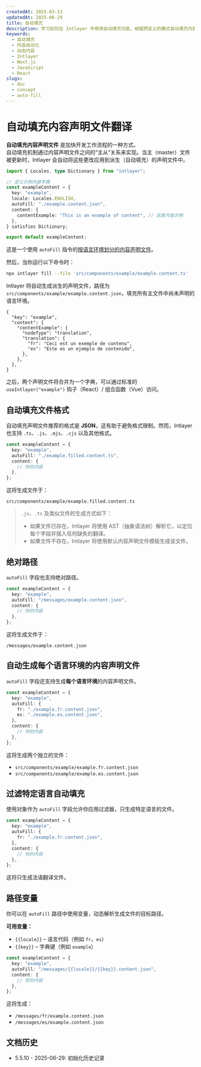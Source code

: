 ```yaml
---
createdAt: 2025-03-13
updatedAt: 2025-06-29
title: 自动填充
description: 学习如何在 Intlayer 中使用自动填充功能，根据预定义的模式自动填充内容。按照本指南高效地在项目中实现自动填充功能。
keywords:
  - 自动填充
  - 内容自动化
  - 动态内容
  - Intlayer
  - Next.js
  - JavaScript
  - React
slugs:
  - doc
  - concept
  - auto-fill
---
```


# 自动填充内容声明文件翻译

**自动填充内容声明文件** 是加快开发工作流程的一种方式。  
自动填充机制通过内容声明文件之间的“主从”关系来实现。当主（master）文件被更新时，Intlayer 会自动将这些更改应用到派生（自动填充）的声明文件中。

```ts fileName="src/components/example/example.content.ts"
import { Locales, type Dictionary } from "intlayer";

// 定义示例内容字典
const exampleContent = {
  key: "example",
  locale: Locales.ENGLISH,
  autoFill: "./example.content.json",
  content: {
    contentExample: "This is an example of content", // 这是内容示例
  },
} satisfies Dictionary;

export default exampleContent;
```

这是一个使用 `autoFill` 指令的[按语言环境划分的内容声明文件](https://github.com/aymericzip/intlayer/blob/main/docs/docs/zh/per_locale_file.md)。

然后，当你运行以下命令时：

```bash
npx intlayer fill --file 'src/components/example/example.content.ts'
```

Intlayer 将自动生成派生的声明文件，路径为 `src/components/example/example.content.json`，填充所有主文件中尚未声明的语言环境。

```json5 fileName="src/components/example/example.content.json"
{
  "key": "example",
  "content": {
    "contentExample": {
      "nodeType": "translation",
      "translation": {
        "fr": "Ceci est un exemple de contenu",
        "es": "Este es un ejemplo de contenido",
      },
    },
  },
}
```

之后，两个声明文件将合并为一个字典，可以通过标准的 `useIntlayer("example")` 钩子（React）/ 组合函数（Vue）访问。

## 自动填充文件格式

自动填充声明文件推荐的格式是 **JSON**，这有助于避免格式限制。然而，Intlayer 也支持 `.ts`、`.js`、`.mjs`、`.cjs` 以及其他格式。

```ts fileName="src/components/example/example.content.ts"
const exampleContent = {
  key: "example",
  autoFill: "./example.filled.content.ts",
  content: {
    // 你的内容
  },
};
```

这将生成文件于：

```
src/components/example/example.filled.content.ts
```

> `.js`、`.ts` 及类似文件的生成方式如下：
>
> - 如果文件已存在，Intlayer 将使用 AST（抽象语法树）解析它，以定位每个字段并插入任何缺失的翻译。
> - 如果文件不存在，Intlayer 将使用默认内容声明文件模板生成该文件。

## 绝对路径

`autoFill` 字段也支持绝对路径。

```ts fileName="src/components/example/example.content.ts"
const exampleContent = {
  key: "example",
  autoFill: "/messages/example.content.json",
  content: {
    // 你的内容
  },
};
```

这将生成文件于：

```
/messages/example.content.json
```

## 自动生成每个语言环境的内容声明文件

`autoFill` 字段还支持生成**每个语言环境**的内容声明文件。

```ts fileName="src/components/example/example.content.ts"
const exampleContent = {
  key: "example",
  autoFill: {
    fr: "./example.fr.content.json",
    es: "./example.es.content.json",
  },
  content: {
    // 你的内容
  },
};
```

这将生成两个独立的文件：

- `src/components/example/example.fr.content.json`
- `src/components/example/example.es.content.json`

## 过滤特定语言自动填充

使用对象作为 `autoFill` 字段允许你应用过滤器，只生成特定语言的文件。

```ts fileName="src/components/example/example.content.ts"
const exampleContent = {
  key: "example",
  autoFill: {
    fr: "./example.fr.content.json",
  },
  content: {
    // 你的内容
  },
};
```

这将只生成法语翻译文件。

## 路径变量

你可以在 `autoFill` 路径中使用变量，动态解析生成文件的目标路径。

**可用变量：**

- `{{locale}}` – 语言代码（例如 `fr`，`es`）
- `{{key}}` – 字典键（例如 `example`）

```ts fileName="src/components/example/example.content.ts"
const exampleContent = {
  key: "example",
  autoFill: "/messages/{{locale}}/{{key}}.content.json",
  content: {
    // 您的内容
  },
};
```

这将生成：

- `/messages/fr/example.content.json`
- `/messages/es/example.content.json`

## 文档历史

- 5.5.10 - 2025-06-29: 初始化历史记录

